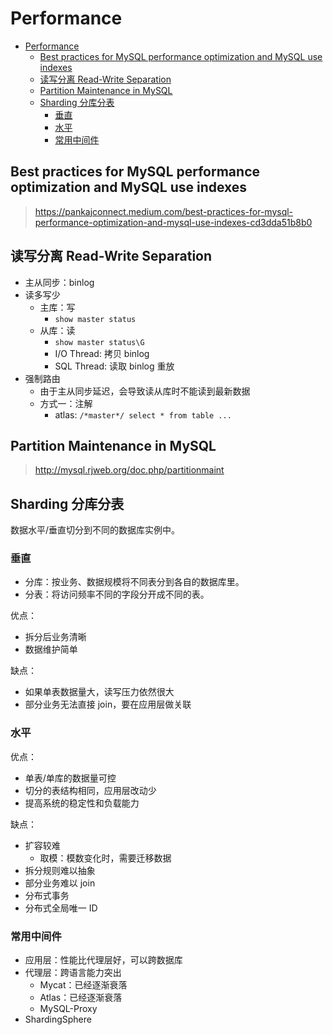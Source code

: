 # Performance

- [Performance](#performance)
  - [Best practices for MySQL performance optimization and MySQL use indexes](#best-practices-for-mysql-performance-optimization-and-mysql-use-indexes)
  - [读写分离 Read-Write Separation](#读写分离-read-write-separation)
  - [Partition Maintenance in MySQL](#partition-maintenance-in-mysql)
  - [Sharding 分库分表](#sharding-分库分表)
    - [垂直](#垂直)
    - [水平](#水平)
    - [常用中间件](#常用中间件)

## Best practices for MySQL performance optimization and MySQL use indexes

> <https://pankajconnect.medium.com/best-practices-for-mysql-performance-optimization-and-mysql-use-indexes-cd3dda51b8b0>

## 读写分离 Read-Write Separation

- 主从同步：binlog
- 读多写少
  - 主库：写
    - `show master status`
  - 从库：读
    - `show master status\G`
    - I/O Thread: 拷贝 binlog
    - SQL Thread: 读取 binlog 重放
- 强制路由
  - 由于主从同步延迟，会导致读从库时不能读到最新数据
  - 方式一：注解
    - atlas: `/*master*/ select * from table ...`

## Partition Maintenance in MySQL

> <http://mysql.rjweb.org/doc.php/partitionmaint>

## Sharding 分库分表

数据水平/垂直切分到不同的数据库实例中。

### 垂直

- 分库：按业务、数据规模将不同表分到各自的数据库里。
- 分表：将访问频率不同的字段分开成不同的表。

优点：

- 拆分后业务清晰
- 数据维护简单

缺点：

- 如果单表数据量大，读写压力依然很大
- 部分业务无法直接 join，要在应用层做关联

### 水平

优点：

- 单表/单库的数据量可控
- 切分的表结构相同，应用层改动少
- 提高系统的稳定性和负载能力

缺点：

- 扩容较难
  - 取模：模数变化时，需要迁移数据
- 拆分规则难以抽象
- 部分业务难以 join
- 分布式事务
- 分布式全局唯一 ID

### 常用中间件

- 应用层：性能比代理层好，可以跨数据库
- 代理层：跨语言能力突出
  - Mycat：已经逐渐衰落
  - Atlas：已经逐渐衰落
  - MySQL-Proxy
- ShardingSphere
